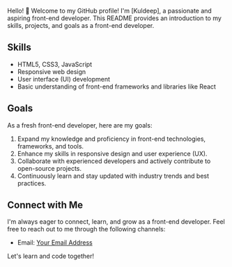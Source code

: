Hello! 👋 Welcome to my GitHub profile! I'm [Kuldeep], a passionate and aspiring front-end developer. This README provides an introduction to my skills, projects, and goals as a front-end developer.

## Skills

- HTML5, CSS3, JavaScript
- Responsive web design
- User interface (UI) development
- Basic understanding of front-end frameworks and libraries like React 



## Goals

As a fresh front-end developer, here are my goals:

1. Expand my knowledge and proficiency in front-end technologies, frameworks, and tools.
2. Enhance my skills in responsive design and user experience (UX).
3. Collaborate with experienced developers and actively contribute to open-source projects.
4. Continuously learn and stay updated with industry trends and best practices.

## Connect with Me

I'm always eager to connect, learn, and grow as a front-end developer. Feel free to reach out to me through the following channels:

- Email: [Your Email Address](kuldee@528gmail.com)

Let's learn and code together!

<!---
kuldeep536/kuldeep536 is a ✨ special ✨ repository because its `README.md` (this file) appears on your GitHub profile.
You can click the Preview link to take a look at your changes.
--->
